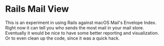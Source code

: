 # Rails Mail View

This is an experiment in using Rails against macOS Mail's Envelope Index.
Right now it can tell you who sends the most mail in your mail store.
Eventually it would be nice to have some better reporting and visualization.
Or to even clean up the code, since it was a quick hack.
